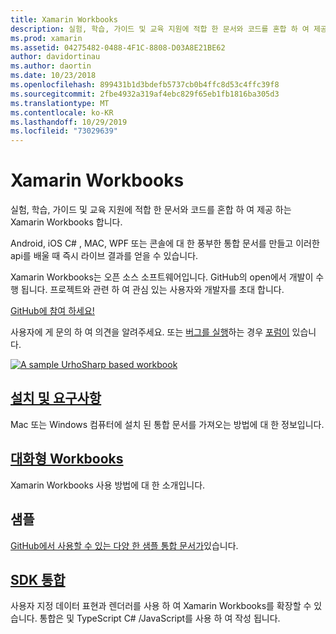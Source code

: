 ```yaml
---
title: Xamarin Workbooks
description: 실험, 학습, 가이드 및 교육 지원에 적합 한 문서와 코드를 혼합 하 여 제공 하는 Xamarin Workbooks 합니다.
ms.prod: xamarin
ms.assetid: 04275482-0488-4F1C-8808-D03A8E21BE62
author: davidortinau
ms.author: daortin
ms.date: 10/23/2018
ms.openlocfilehash: 899431b1d3bdefb5737cb0b4ffc8d53c4ffc39f8
ms.sourcegitcommit: 2fbe4932a319af4ebc829f65eb1fb1816ba305d3
ms.translationtype: MT
ms.contentlocale: ko-KR
ms.lasthandoff: 10/29/2019
ms.locfileid: "73029639"
---
```

# <a name="xamarin-workbooks"></a>Xamarin Workbooks

실험, 학습, 가이드 및 교육 지원에 적합 한 문서와 코드를 혼합 하 여 제공 하는 Xamarin Workbooks 합니다.

Android, iOS C# , MAC, WPF 또는 콘솔에 대 한 풍부한 통합 문서를 만들고 이러한 api를 배울 때 즉시 라이브 결과를 얻을 수 있습니다.

Xamarin Workbooks는 오픈 소스 소프트웨어입니다. GitHub의 open에서 개발이 수행 됩니다. 프로젝트와 관련 하 여 관심 있는 사용자와 개발자를 초대 합니다.

[GitHub에 참여 하세요!](https://github.com/Microsoft/workbooks)

사용자에 게 문의 하 여 의견을 알려주세요. 또는 [버그를 실행](~/tools/workbooks/install.md#reporting-bugs)하는 경우 [포럼이](https://forums.xamarin.com/categories/inspector) 있습니다.

[![](images/interactive-1.0.0-urho-planet-earth-small.png "A sample UrhoSharp based workbook")](images/interactive-1.0.0-urho-planet-earth.png#lightbox)

## <a name="installation-and-requirementsinstallmd"></a>[설치 및 요구사항](install.md)

Mac 또는 Windows 컴퓨터에 설치 된 통합 문서를 가져오는 방법에 대 한 정보입니다.

## <a name="interactive-workbooksworkbookmd"></a>[대화형 Workbooks](workbook.md)

Xamarin Workbooks 사용 방법에 대 한 소개입니다.

## <a name="samples"></a>샘플

[GitHub에서 사용할 수 있는 다양 한 샘플 통합 문서가](https://github.com/xamarin/workbooks)있습니다.

## <a name="integration-sdksdkindexmd"></a>[SDK 통합](sdk/index.md)

사용자 지정 데이터 표현과 렌더러를 사용 하 여 Xamarin Workbooks를 확장할 수 있습니다. 통합은 및 TypeScript C# /JavaScript를 사용 하 여 작성 됩니다.
